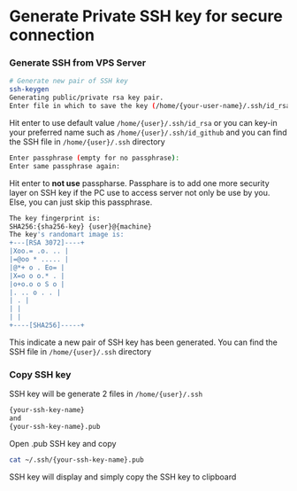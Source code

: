 # Generate Private SSH key for secure connection
### Generate SSH from VPS Server
```bash
# Generate new pair of SSH key
ssh-keygen
Generating public/private rsa key pair.
Enter file in which to save the key (/home/{your-user-name}/.ssh/id_rsa):
```
Hit enter to use default value `/home/{user}/.ssh/id_rsa` or you can key-in your preferred name such as `/home/{user}/.ssh/id_github` and you can find the SSH file in `/home/{user}/.ssh` directory
```bash
Enter passphrase (empty for no passphrase):
Enter same passphrase again:
```
Hit enter to **not use** passpharse. Passphare is to add one more security layer on SSH key if the PC use to access server not only be use by you. Else, you can just skip this passphrase.
```bash
The key fingerprint is:
SHA256:{sha256-key} {user}@{machine}
The key's randomart image is:
+---[RSA 3072]----+
|Xoo.= .o. .. |
|=@oo * ..... |
|@*+ o . Eo= |
|X=o o o.* . |
|o+o.o o S o |
|. .. o . . |
| . |
| |
| |
+----[SHA256]-----+
```
This indicate a new pair of SSH key has been generated. You can find the SSH file in `/home/{user}/.ssh` directory
### Copy SSH key

SSH key will be generate 2 files in `/home/{user}/.ssh`
```bash
{your-ssh-key-name}
and
{your-ssh-key-name}.pub
```
Open .pub SSH key and copy
```bash
cat ~/.ssh/{your-ssh-key-name}.pub
```
SSH key will display and simply copy the SSH key to clipboard